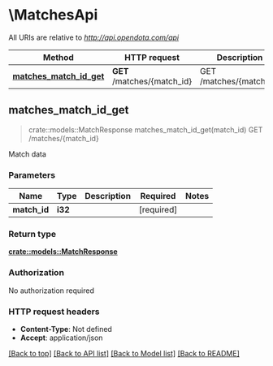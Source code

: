# \MatchesApi

All URIs are relative to *http://api.opendota.com/api*

Method | HTTP request | Description
------------- | ------------- | -------------
[**matches_match_id_get**](MatchesApi.md#matches_match_id_get) | **GET** /matches/{match_id} | GET /matches/{match_id}



## matches_match_id_get

> crate::models::MatchResponse matches_match_id_get(match_id)
GET /matches/{match_id}

Match data

### Parameters


Name | Type | Description  | Required | Notes
------------- | ------------- | ------------- | ------------- | -------------
**match_id** | **i32** |  | [required] |

### Return type

[**crate::models::MatchResponse**](MatchResponse.md)

### Authorization

No authorization required

### HTTP request headers

- **Content-Type**: Not defined
- **Accept**: application/json

[[Back to top]](#) [[Back to API list]](../README.md#documentation-for-api-endpoints) [[Back to Model list]](../README.md#documentation-for-models) [[Back to README]](../README.md)

